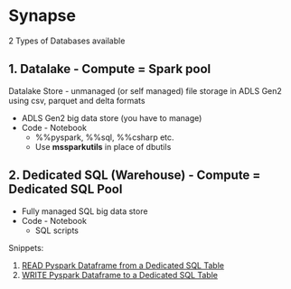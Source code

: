 # Synapse

2 Types of Databases available

## 1. Datalake - Compute = Spark pool

Datalake Store - unmanaged (or self managed) file storage in ADLS Gen2 using csv, parquet and delta formats

* ADLS Gen2 big data store (you have to manage)
* Code - Notebook
  * %%pyspark, %%sql, %%csharp etc.
  * Use **mssparkutils** in place of dbutils


## 2. Dedicated SQL (Warehouse) - Compute = Dedicated SQL Pool
* Fully managed SQL big data store
* Code - Notebook
  * SQL scripts

Snippets: 
1. [READ Pyspark Dataframe from a Dedicated SQL Table](code/snippets/pyspark/load-dataframe-from-a-dedicated-SQL-internal-table.md)
2. [WRITE Pyspark Dataframe to a Dedicated SQL Table](code/snippets/pyspark/write-dataframe-to-a-dedicated-SQL-internal-table.md)

